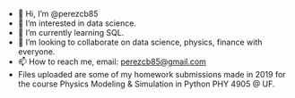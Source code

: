 - 👋 Hi, I’m @perezcb85
- 👀 I’m interested in data science.
- 🌱 I’m currently learning SQL.
- 💞️ I’m looking to collaborate on data science, physics, finance with everyone.
- 📫 How to reach me, email: perezcb85@gmail.com
- Files uploaded are some of my homework submissions made in 2019 for the course Physics Modeling & Simulation in Python PHY 4905 @ UF.

<!---
perezcb85/perezcb85 is a ✨ special ✨ repository because its `README.md` (this file) appears on your GitHub profile.
You can click the Preview link to take a look at your changes.
--->
